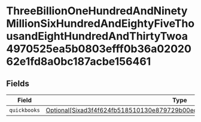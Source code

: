 # ThreeBillionOneHundredAndNinetyMillionSixHundredAndEightyFiveThousandEightHundredAndThirtyTwoa4970525ea5b0803efff0b36a0202062e1fd8a0bc187acbe156461


## Fields

| Field                                                                                                                                                                     | Type                                                                                                                                                                      | Required                                                                                                                                                                  | Description                                                                                                                                                               |
| ------------------------------------------------------------------------------------------------------------------------------------------------------------------------- | ------------------------------------------------------------------------------------------------------------------------------------------------------------------------- | ------------------------------------------------------------------------------------------------------------------------------------------------------------------------- | ------------------------------------------------------------------------------------------------------------------------------------------------------------------------- |
| `quickbooks`                                                                                                                                                              | [Optional[Sixad3f4f624fb518510130e879729b00ed8c237d1cebc5477abf34ac340a6424d]](../../models/shared/sixad3f4f624fb518510130e879729b00ed8c237d1cebc5477abf34ac340a6424d.md) | :heavy_minus_sign:                                                                                                                                                        | N/A                                                                                                                                                                       |